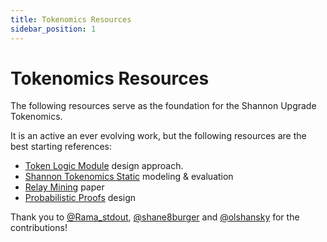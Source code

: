 ```yaml
---
title: Tokenomics Resources
sidebar_position: 1
---
```


# Tokenomics Resources <!-- omit in toc -->

The following resources serve as the foundation for the Shannon Upgrade Tokenomics.

It is an active an ever evolving work, but the following resources are the best
starting references:

- [Token Logic Module](https://docs.pokt.network/pokt-protocol/the-shannon-upgrade/proposed-tokenomics/token-logic-modules) design approach.
- [Shannon Tokenomics Static](https://github.com/pokt-network/shannon-tokenomics-static-tests) modeling & evaluation
- [Relay Mining](https://arxiv.org/abs/2305.10672) paper
- [Probabilistic Proofs](https://github.com/pokt-network/pocket-core/blob/staging/docs/proposals/probabilistic_proofs.md) design

Thank you to [@Rama_stdout](https://x.com/Rama_stdout), [@shane8burger](https://x.com/shane8burger) and [@olshansky](https://x.com/olshansky) for the contributions!
